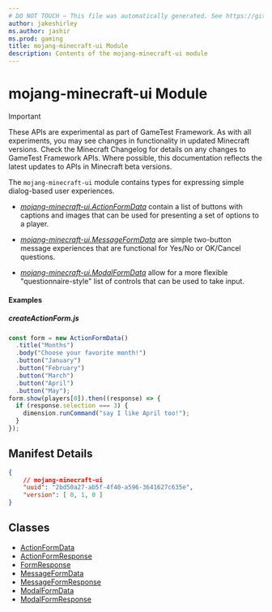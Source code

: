 ```yaml
---
# DO NOT TOUCH — This file was automatically generated. See https://github.com/Mojang/MinecraftScriptingApiDocsGenerator to modify descriptions, examples, etc.
author: jakeshirley
ms.author: jashir
ms.prod: gaming
title: mojang-minecraft-ui Module
description: Contents of the mojang-minecraft-ui module
---
```

# mojang-minecraft-ui Module
>[!IMPORTANT]
>These APIs are experimental as part of GameTest Framework. As with all experiments, you may see changes in functionality in updated Minecraft versions. Check the Minecraft Changelog for details on any changes to GameTest Framework APIs. Where possible, this documentation reflects the latest updates to APIs in Minecraft beta versions.

The `mojang-minecraft-ui` module contains types for expressing simple dialog-based user experiences.



  * [*mojang-minecraft-ui.ActionFormData*](../mojang-minecraft-ui/ActionFormData.md) contain a list of buttons with captions and images that can be used for presenting a set of options to a player.

  * [*mojang-minecraft-ui.MessageFormData*](../mojang-minecraft-ui/MessageFormData.md) are simple two-button message experiences that are functional for Yes/No or OK/Cancel questions.

  * [*mojang-minecraft-ui.ModalFormData*](../mojang-minecraft-ui/ModalFormData.md) allow for a more flexible "questionnaire-style" list of controls that can be used to take input.

#### **Examples**
##### *createActionForm.js*
```javascript
const form = new ActionFormData()
  .title("Months")
  .body("Choose your favorite month!")
  .button("January")
  .button("February")
  .button("March")
  .button("April")
  .button("May");
form.show(players[0]).then((response) => {
  if (response.selection === 3) {
    dimension.runCommand("say I like April too!");
  }
});
```

## Manifest Details
```json
{
    // mojang-minecraft-ui
    "uuid": "2bd50a27-ab5f-4f40-a596-3641627c635e",
    "version": [ 0, 1, 0 ]
}
```

## Classes
- [ActionFormData](ActionFormData.md)
- [ActionFormResponse](ActionFormResponse.md)
- [FormResponse](FormResponse.md)
- [MessageFormData](MessageFormData.md)
- [MessageFormResponse](MessageFormResponse.md)
- [ModalFormData](ModalFormData.md)
- [ModalFormResponse](ModalFormResponse.md)
